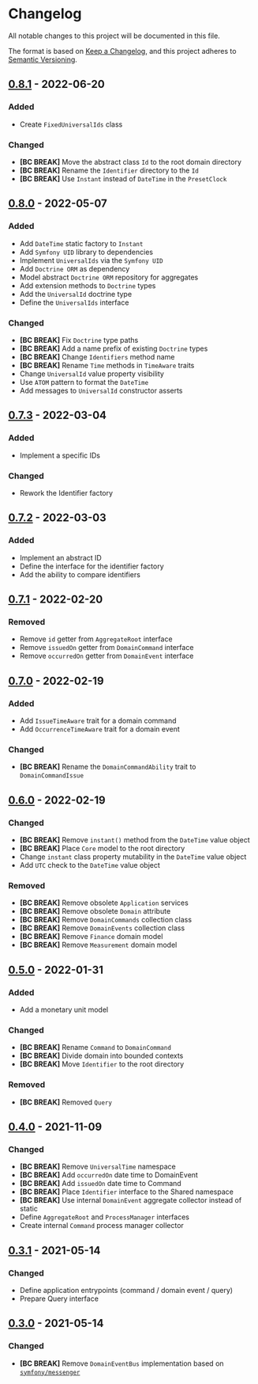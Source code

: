 # Changelog
All notable changes to this project will be documented in this file.

The format is based on [Keep a Changelog](https://keepachangelog.com/en/1.0.0/),
and this project adheres to [Semantic Versioning](https://semver.org/spec/v2.0.0.html).

## [0.8.1] - 2022-06-20

### Added

- Create `FixedUniversalIds` class

### Changed

- **[BC BREAK]** Move the abstract class `Id` to the root domain directory
- **[BC BREAK]** Rename the `Identifier` directory to the `Id`
- **[BC BREAK]** Use `Instant` instead of `DateTime` in the `PresetClock`

## [0.8.0] - 2022-05-07

### Added

- Add `DateTime` static factory to `Instant`
- Add `Symfony UID` library to dependencies
- Implement `UniversalIds`  via the `Symfony UID`
- Add `Doctrine ORM` as dependency
- Model abstract `Doctrine ORM` repository for aggregates
- Add extension methods to `Doctrine` types
- Add the `UniversalId` doctrine type
- Define the `UniversalIds` interface

### Changed

- **[BC BREAK]** Fix `Doctrine` type paths
- **[BC BREAK]** Add a name prefix of existing `Doctrine` types
- **[BC BREAK]** Change `Identifiers` method name
- **[BC BREAK]** Rename `Time` methods in `TimeAware` traits
- Change `UniversalId` value property visibility
- Use `ATOM` pattern to format the `DateTime`
- Add messages to `UniversalId` constructor asserts

## [0.7.3] - 2022-03-04

### Added

- Implement a specific IDs

### Changed

- Rework the Identifier factory

## [0.7.2] - 2022-03-03

### Added

- Implement an abstract ID
- Define the interface for the identifier factory
- Add the ability to compare identifiers

## [0.7.1] - 2022-02-20

### Removed

- Remove `id` getter from `AggregateRoot` interface
- Remove `issuedOn` getter from `DomainCommand` interface
- Remove `occurredOn` getter from `DomainEvent` interface

## [0.7.0] - 2022-02-19

### Added

- Add `IssueTimeAware` trait for a domain command
- Add `OccurrenceTimeAware` trait for a domain event

### Changed

- **[BC BREAK]** Rename the `DomainCommandAbility` trait to `DomainCommandIssue`

## [0.6.0] - 2022-02-19

### Changed

- **[BC BREAK]** Remove `instant()` method from the `DateTime` value object
- **[BC BREAK]** Place `Core` model to the root directory
- Change `instant` class property mutability in the `DateTime` value object
- Add `UTC` check to the `DateTime` value object

### Removed

- **[BC BREAK]** Remove obsolete `Application` services
- **[BC BREAK]** Remove obsolete `Domain` attribute
- **[BC BREAK]** Remove `DomainCommands` collection class
- **[BC BREAK]** Remove `DomainEvents` collection class
- **[BC BREAK]** Remove `Finance` domain model
- **[BC BREAK]** Remove `Measurement` domain model

## [0.5.0] - 2022-01-31

### Added

- Add a monetary unit model

### Changed

- **[BC BREAK]** Rename `Command` to `DomainCommand`
- **[BC BREAK]** Divide domain into bounded contexts
- **[BC BREAK]** Move `Identifier` to the root directory

### Removed

- **[BC BREAK]** Removed `Query`

## [0.4.0] - 2021-11-09

### Changed
- **[BC BREAK]** Remove `UniversalTime` namespace
- **[BC BREAK]** Add `occurredOn` date time to DomainEvent
- **[BC BREAK]** Add `issuedOn` date time to Command
- **[BC BREAK]** Place `Identifier` interface to the Shared namespace
- **[BC BREAK]** Use internal `DomainEvent` aggregate collector instead of static
- Define `AggregateRoot` and `ProcessManager` interfaces
- Create internal `Command` process manager collector

## [0.3.1] - 2021-05-14

### Changed
- Define application entrypoints (command / domain event / query)
- Prepare Query interface

## [0.3.0] - 2021-05-14

### Changed
- **[BC BREAK]** Remove `DomainEventBus` implementation based on [`symfony/messenger`](https://github.com/symfony/messenger)

[Unreleased]: https://github.com/Tuzex/ddd/compare/v0.8.1...HEAD
[0.8.1]: https://github.com/Tuzex/ddd/releases/tag/v0.8.1
[0.8.0]: https://github.com/Tuzex/ddd/releases/tag/v0.8.0
[0.7.4]: https://github.com/Tuzex/ddd/releases/tag/v0.7.4
[0.7.3]: https://github.com/Tuzex/ddd/releases/tag/v0.7.3
[0.7.2]: https://github.com/Tuzex/ddd/releases/tag/v0.7.2
[0.7.1]: https://github.com/Tuzex/ddd/releases/tag/v0.7.1
[0.7.0]: https://github.com/Tuzex/ddd/releases/tag/v0.7.0
[0.6.0]: https://github.com/Tuzex/ddd/releases/tag/v0.6.0
[0.5.0]: https://github.com/Tuzex/ddd/releases/tag/v0.5.0
[0.4.0]: https://github.com/Tuzex/ddd/releases/tag/v0.4.0
[0.3.1]: https://github.com/Tuzex/ddd/releases/tag/v0.3.1
[0.3.0]: https://github.com/Tuzex/ddd/releases/tag/v0.3.0
[0.2.0]: https://github.com/Tuzex/ddd/releases/tag/v0.2.0
[0.1.0]: https://github.com/Tuzex/ddd/releases/tag/v0.1.0
